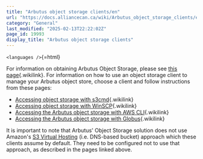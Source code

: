 ```yaml
---
title: "Arbutus object storage clients/en"
url: "https://docs.alliancecan.ca/wiki/Arbutus_object_storage_clients/en"
category: "General"
last_modified: "2025-02-13T22:22:02Z"
page_id: 19993
display_title: "Arbutus object storage clients"
---
```


`<languages />`{=html}

For information on obtaining Arbutus Object Storage, please see [this page](https://docs.alliancecan.ca/Arbutus_object_storage "this page"){.wikilink}. For information on how to use an object storage client to manage your Arbutus object store, choose a client and follow instructions from these pages:

- [Accessing object storage with s3cmd](https://docs.alliancecan.ca/Accessing_object_storage_with_s3cmd "Accessing object storage with s3cmd"){.wikilink}
- [Accessing object storage with WinSCP](https://docs.alliancecan.ca/Accessing_object_storage_with_WinSCP "Accessing object storage with WinSCP"){.wikilink}
- [Accessing the Arbutus object storage with AWS CLI](https://docs.alliancecan.ca/Accessing_the_Arbutus_object_storage_with_AWS_CLI "Accessing the Arbutus object storage with AWS CLI"){.wikilink}
- [Accessing the Arbutus object storage with Globus](https://docs.alliancecan.ca/Globus#Object_storage_on_Arbutus "Accessing the Arbutus object storage with Globus"){.wikilink}

It is important to note that Arbutus\' Object Storage solution does not use Amazon\'s [S3 Virtual Hosting](https://documentation.help/s3-dg-20060301/VirtualHosting.html) (i.e. DNS-based bucket) approach which these clients assume by default. They need to be configured not to use that approach, as described in the pages linked above.
